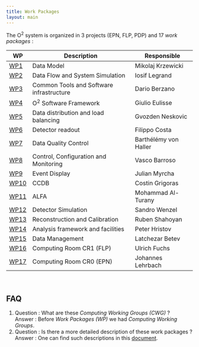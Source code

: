 ```yaml
---
title: Work Packages
layout: main
---
```


The  O<sup>2</sup> system is organized in 3 projects (EPN, FLP, PDP) and 17 _work packages_ : 

| WP | Description | Responsible |
|----|-------------|-------------|
| [WP1](https://alice-o2.web.cern.ch/content/cwg4)  | Data Model | Mikolaj Krzewicki | 
| [WP2](https://alice-o2.web.cern.ch/node/143)  | Data Flow and System Simulation | Iosif Legrand | 
| [WP3](https://alice-o2.web.cern.ch/content/cwg11)  | Common Tools and Software infrastructure | Dario Berzano | 
| [WP4](https://alice-o2.web.cern.ch/content/cwg13)  | O<sup>2</sup> Software Framework | Giulio Eulisse | 
| [WP5](https://alice-o2.web.cern.ch/node/144)  | Data distribution and load balancing | Gvozden Neskovic | 
| [WP6](https://alice-o2.web.cern.ch/node/145)  | Detector readout | Filippo Costa | 
| [WP7](https://alice-o2.web.cern.ch/content/cwg9) | Data Quality Control | Barthélémy von Haller | 
| [WP8](https://alice-o2.web.cern.ch/content/cwg10)  | Control, Configuration and Monitoring | Vasco Barroso | 
| [WP9](https://alice-o2.web.cern.ch/node/146)  | Event Display | Julian Myrcha | 
| [WP10](https://alice-o2.web.cern.ch/node/147) | CCDB | Costin Grigoras | 
| [WP11](https://alice-o2.web.cern.ch/node/148) | ALFA | Mohammad Al-Turany | 
| [WP12](https://alice-o2.web.cern.ch/content/cwg8) | Detector Simulation | Sandro Wenzel | 
| [WP13](https://alice-o2.web.cern.ch/content/cwg67) | Reconstruction and Calibration | Ruben Shahoyan | 
| [WP14](https://alice-o2.web.cern.ch/node/149) | Analysis framework and facilities | Peter Hristov | 
| [WP15](https://alice-o2.web.cern.ch/node/150) | Data Management | Latchezar Betev | 
| [WP16](https://alice-o2.web.cern.ch/node/151) | Computing Room CR1 (FLP) | Ulrich Fuchs | 
| [WP17](https://alice-o2.web.cern.ch/node/152) | Computing Room CR0 (EPN)| Johannes Lehrbach | 

<br/>

## FAQ
1. Question : What are these _Computing Working Groups (CWG)_ ? <br>
   Answer : Before _Work Packages (WP)_ we had _Computing Working Groups_. 
2. Question : Is there a more detailed description of these work packages ? <br>
   Answer : One can find such descriptions in this [document](https://docs.google.com/document/d/1D2U1xr1QNEaRiP3nezYcsrfti0cnBuDmjtHH). 